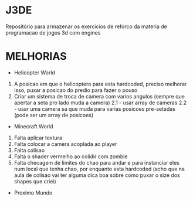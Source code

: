 # J3DE
Repositório para armazenar os exercicios de reforco da materia de programacao de jogos 3d com engines

# MELHORIAS

+ Helicopter World
1. A posicao em que o helicoptero para esta hardcoded, preciso melhorar isso, puxar a posicao do predio para fazer o pouso
2. Criar um sistema de troca de camera com varios angulos (sempre que apertar a seta pro lado muda a camera)
    2.1 - usar array de cameras
    2.2 - usar uma camera sa que muda para varias posicoes pre-setadas (pode ser um array de posicoes)

+ Minecraft World
1. Falta aplicar textura
2. Falta colocar a camera acoplada ao player
3. Falta colisao
4. Falta o shader vermelho ao colidir com zombie
5. Falta checagem de limites do chao para andar e para instanciar eles num local que tenha chao, por enquanto esta hardcoded (acho que na aula de colisao vai ter alguma dica boa sobre como puxar o size dos shapes que criei)

+ Proximo Mundo